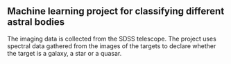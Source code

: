 ## Machine learning project for classifying different astral bodies

The imaging data is collected from the SDSS telescope. The project uses spectral data gathered from the images of the targets to declare whether the target is a galaxy, a star or a quasar.
